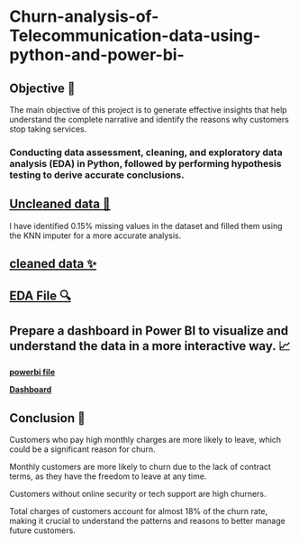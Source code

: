 # Churn-analysis-of-Telecommunication-data-using-python-and-power-bi-
## Objective 🎯
The main objective of this project is to generate effective insights that help understand the complete narrative and identify the reasons why customers stop taking services.

### Conducting data assessment, cleaning, and exploratory data analysis (EDA) in Python, followed by performing hypothesis testing to derive accurate conclusions. 

## [Uncleaned data 📂](https://github.com/Susmita1703/Churn-analysis-of-Telecommunication-data-using-python-and-power-bi-/blob/main/Telco-Customer-Churn-real-data.csv)

I have identified 0.15% missing values in the dataset and filled them using the KNN imputer for a more accurate analysis.

## [cleaned data ✨](https://github.com/Susmita1703/Churn-analysis-of-Telecommunication-data-using-python-and-power-bi-/blob/main/telecom%20churn%20analysis%20data.csv)

## [EDA File 🔍](https://github.com/Susmita1703/Churn-analysis-of-Telecommunication-data-using-python-and-power-bi-/blob/main/Churn%20analysis%20of%20Teleco%20company%20.ipynb)

## Prepare a dashboard in Power BI to visualize and understand the data in a more interactive way. 📈

**[powerbi file](https://github.com/Susmita1703/Churn-analysis-of-Telecommunication-data-using-python-and-power-bi-/blob/main/churn%20analysis.pbix)**

**[Dashboard](https://github.com/Susmita1703/Churn-analysis-of-Telecommunication-data-using-python-and-power-bi-/blob/main/Churn%20Analysis%20Dashboard.png)**

## Conclusion 📌
Customers who pay high monthly charges are more likely to leave, which could be a significant reason for churn.

Monthly customers are more likely to churn due to the lack of contract terms, as they have the freedom to leave at any time.

Customers without online security or tech support are high churners.

Total charges of customers account for almost 18% of the churn rate, making it crucial to understand the patterns and reasons to better manage future customers.



